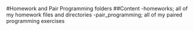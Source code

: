 #Homework and Pair Programming folders
##Content
-homeworks; all of my homework files and directories
-pair_programming; all of my paired programming exercises
